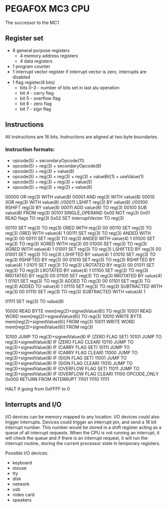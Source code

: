 
# PEGAFOX MC3 CPU

The successor to the MC1

## Register set

- 8 general purpose registers
  - 4 memory address registers
  - 4 data registers
- 1 program counter
- 1 interrupt vector register
  if interrupt vector is zero, interrupts are disabled
- 1 flag register(8 bits)
  - bits 0-3 - number of bits set in last alu operation
  - bit 4 - carry flag
  - bit 5 - overflow flag
  - bit 6 - zero flag
  - bit 7 - sign flag

## Instructions

All instructions are 16 bits.
Instructions are aligned at two byte boundaries.

### Instruction formats:

- opcode(5) + secondaryOpcode(11)
- opcode(5) + reg(3) + secondaryOpcode(8)
- opcode(5) + reg(3) + value(8)
- opcode(5) + reg(3) + reg(3) + reg(3) + valueBit(1) + useValue(1)
- opcode(5) + reg(3) + reg(3) + value(5)
- opcode(5) + reg(3) + reg(2) + value(6)

00000 OR reg(3) WITH value(8)
00001 AND reg(3) WITH value(8)
00010 XOR reg(3) WITH value(8)
//00011 LSHIFT reg(3) BY value(8)
//00100 RSHIFT reg(3) BY value(8)
00011 ADD value(8) TO reg(3)
00100 SUB value(8) FROM reg(3)
00101 SINGLE_OPERAND
  0x00 NOT reg(3)
  0x01 READ flags TO reg(3)
  0x02 SET interruptVector TO reg(3)

00110 SET reg(3) TO reg(3) ORED WITH reg(3) 00
00110 SET reg(3) TO reg(3) ORED WITH value(4) 1
00111 SET reg(3) TO reg(3) ANDED WITH reg(3) 00
00111 SET reg(3) TO reg(3) ANDED WITH value(4) 1
01000 SET reg(3) TO reg(3) XORED WITH reg(3) 00
01000 SET reg(3) TO reg(3) XORED WITH value(4) 1
01001 SET reg(3) TO reg(3) LSHIFTED BY reg(3) 00
01001 SET reg(3) TO reg(3) LSHIFTED BY value(4) 1
01010 SET reg(3) TO reg(3) RSHIFTED BY reg(3) 00
01010 SET reg(3) TO reg(3) RSHIFTED BY value(4) 1
01011 SET reg(3) TO reg(3) LROTATED BY reg(3) 00
01011 SET reg(3) TO reg(3) LROTATED BY value(4) 1
01100 SET reg(3) TO reg(3) RROTATED BY reg(3) 00
01100 SET reg(3) TO reg(3) RROTATED BY value(4) 1
01101 SET reg(3) TO reg(3) ADDED TO reg(3) 00
01101 SET reg(3) TO reg(3) ADDED TO value(4) 1
01110 SET reg(3) TO reg(3) SUBTRACTED WITH reg(3) 00
01110 SET reg(3) TO reg(3) SUBTRACTED WITH value(4) 1

01111 SET reg(3) TO value(8)

10000 READ BYTE mem[reg(2)+signedValue(6)] TO reg(3)
10001 READ WORD mem[reg(2)+signedValue(6)] TO reg(3)
10010 WRITE BYTE mem[reg(2)+signedValue(6)] FROM reg(3)
10011 WRITE WORD mem[reg(2)+signedValue(6)] FROM reg(3)

10100 JUMP TO reg(3)+signedValue(8) IF (ZERO FLAG SET)
10101 JUMP TO reg(3)+signedValue(8) IF (ZERO FLAG CLEAR)
10110 JUMP TO reg(3)+signedValue(8) IF (CARRY FLAG SET)
10111 JUMP TO reg(3)+signedValue(8) IF (CARRY FLAG CLEAR)
11000 JUMP TO reg(3)+signedValue(8) IF (SIGN FLAG SET)
11001 JUMP TO reg(3)+signedValue(8) IF (SIGN FLAG CLEAR)
11010 JUMP TO reg(3)+signedValue(8) IF (OVERFLOW FLAG SET)
11011 JUMP TO reg(3)+signedValue(8) IF (OVERFLOW FLAG CLEAR)
11100 OPCODE_ONLY
  0x000 RETURN FROM INTERRUPT
11101
11110
11111

HALT if going from 0xFFFF to 0

## Interrupts and I/O

I/O devices can be memory mapped to any location.
I/O devices could also trigger interrupts.
Devices could trigger an interrupt pin, and send a 16 bit interrupt number. This number would be stored in a shift register acting as a queue of all interrupt requests. When the CPU is not running an interrupt, it will check the queue and if there is an interrupt request, it will run the interrupt routine, storing the current processor state in temporary registers.

Possible I/O devices:
- keyboard
- mouse
- tty
- disk
- network
- usb
- video card
- speakers
